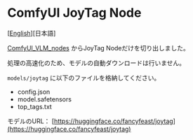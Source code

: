 # ComfyUI JoyTag Node

[<a href="README.md">English</a>][日本語]

[ComfyUI_VLM_nodes](https://github.com/gokayfem/ComfyUI_VLM_nodes) からJoyTag Nodeだけを切り出しました。


処理の高速化のため、モデルの自動ダウンロードは行いません。

``models/joytag`` に以下のファイルを格納してください。

* config.json
* model.safetensors
* top_tags.txt


モデルのURL： [https://huggingface.co/fancyfeast/joytag](https://huggingface.co/fancyfeast/joytag)

